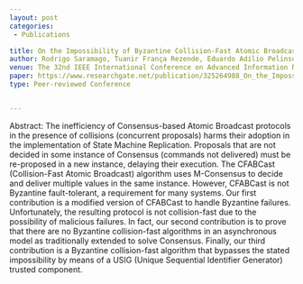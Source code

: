 ```yaml
---
layout: post
categories:
 - Publications

title: On the Impossibility of Byzantine Collision-Fast Atomic Broadcast
author: Rodrigo Saramago, Tuanir França Rezende, Eduardo Adílio Pelinson Alchieri, Lasaro Camargos
venue: The 32nd IEEE International Conference on Advanced Information Networking and Applications (IEEE AINA-2018), Krakow, Poland 
paper: https://www.researchgate.net/publication/325264988_On_the_Impossibility_of_Byzantine_Collision-Fast_Atomic_Broadcast
type: Peer-reviewed Conference


---
```


Abstract: The inefficiency of Consensus-based Atomic Broadcast protocols in the presence of collisions (concurrent proposals) harms their adoption in the implementation of State Machine Replication. Proposals that are not decided in some instance of Consensus (commands not delivered) must be re-proposed in a new instance, delaying their execution. The CFABCast (Collision-Fast Atomic Broadcast) algorithm uses M-Consensus to decide and deliver multiple values in the same instance. However, CFABCast is not Byzantine fault-tolerant, a requirement for many systems. Our first contribution is a modified version of CFABCast to handle Byzantine failures. Unfortunately, the resulting protocol is not collision-fast due to the possibility of malicious failures. In fact, our second contribution is to prove that there are no Byzantine collision-fast algorithms in an asynchronous model as traditionally extended to solve Consensus. Finally, our third contribution is a Byzantine collision-fast algorithm that bypasses the stated impossibility by means of a USIG (Unique Sequential Identifier Generator) trusted component.
 
